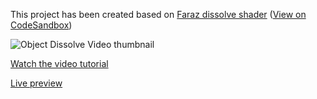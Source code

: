 This project has been created based on [Faraz dissolve shader](https://twitter.com/cantBeFaraz/status/1678007542817882112) ([View on CodeSandbox](https://codesandbox.io/p/sandbox/green-resonance-5fgz3d))

![Object Dissolve Video thumbnail](https://github.com/wass08/r3f-objects-dissolve/assets/6551176/69a661d4-a26d-4943-9a37-1ff74302c2c7)

[Watch the video tutorial](https://youtu.be/ma9t7HAOZRg)

[Live preview](https://r3f-objects-dissolve.vercel.app/)

